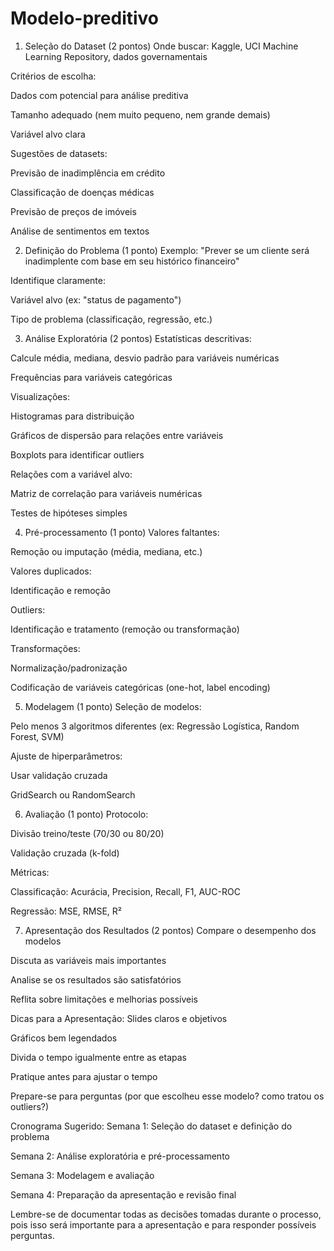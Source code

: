 # Modelo-preditivo

1. Seleção do Dataset (2 pontos)
Onde buscar: Kaggle, UCI Machine Learning Repository, dados governamentais

Critérios de escolha:

Dados com potencial para análise preditiva

Tamanho adequado (nem muito pequeno, nem grande demais)

Variável alvo clara

Sugestões de datasets:

Previsão de inadimplência em crédito

Classificação de doenças médicas

Previsão de preços de imóveis

Análise de sentimentos em textos

2. Definição do Problema (1 ponto)
Exemplo: "Prever se um cliente será inadimplente com base em seu histórico financeiro"

Identifique claramente:

Variável alvo (ex: "status de pagamento")

Tipo de problema (classificação, regressão, etc.)

3. Análise Exploratória (2 pontos)
Estatísticas descritivas:

Calcule média, mediana, desvio padrão para variáveis numéricas

Frequências para variáveis categóricas

Visualizações:

Histogramas para distribuição

Gráficos de dispersão para relações entre variáveis

Boxplots para identificar outliers

Relações com a variável alvo:

Matriz de correlação para variáveis numéricas

Testes de hipóteses simples

4. Pré-processamento (1 ponto)
Valores faltantes:

Remoção ou imputação (média, mediana, etc.)

Valores duplicados:

Identificação e remoção

Outliers:

Identificação e tratamento (remoção ou transformação)

Transformações:

Normalização/padronização

Codificação de variáveis categóricas (one-hot, label encoding)

5. Modelagem (1 ponto)
Seleção de modelos:

Pelo menos 3 algoritmos diferentes (ex: Regressão Logística, Random Forest, SVM)

Ajuste de hiperparâmetros:

Usar validação cruzada

GridSearch ou RandomSearch

6. Avaliação (1 ponto)
Protocolo:

Divisão treino/teste (70/30 ou 80/20)

Validação cruzada (k-fold)

Métricas:

Classificação: Acurácia, Precision, Recall, F1, AUC-ROC

Regressão: MSE, RMSE, R²

7. Apresentação dos Resultados (2 pontos)
Compare o desempenho dos modelos

Discuta as variáveis mais importantes

Analise se os resultados são satisfatórios

Reflita sobre limitações e melhorias possíveis

Dicas para a Apresentação:
Slides claros e objetivos

Gráficos bem legendados

Divida o tempo igualmente entre as etapas

Pratique antes para ajustar o tempo

Prepare-se para perguntas (por que escolheu esse modelo? como tratou os outliers?)

Cronograma Sugerido:
Semana 1: Seleção do dataset e definição do problema

Semana 2: Análise exploratória e pré-processamento

Semana 3: Modelagem e avaliação

Semana 4: Preparação da apresentação e revisão final

Lembre-se de documentar todas as decisões tomadas durante o processo, pois isso será importante para a apresentação e para responder possíveis perguntas.

